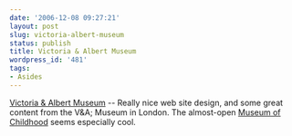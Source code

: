 ```yaml
---
date: '2006-12-08 09:27:21'
layout: post
slug: victoria-albert-museum
status: publish
title: Victoria & Albert Museum
wordpress_id: '481'
tags:
- Asides
---
```


[Victoria & Albert Museum](http://www.vam.ac.uk/index.html) -- Really nice web site design, and some great content from the V&A; Museum in London. The almost-open [Museum of Childhood](http://www.vam.ac.uk/moc/) seems especially cool.
